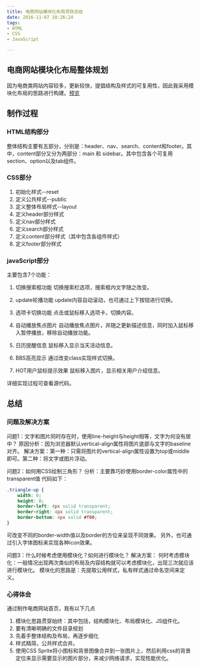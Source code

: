 ```yaml
---
title: 电商网站模块化布局项目总结
date: 2016-11-07 18:26:24
tags: 
- HTML
- CSS
- JavaScript

---
```


## 电商网站模块化布局整体规划
   因为电商类网站内容较多，更新较快，提倡结构及样式的可复用性，因此我采用模块化布局的思路进行构建。[预览](https://gordon8.github.io/project/mall)

## 制作过程

<!-- more --> 

### HTML结构部分

整体结构主要有五部分，分别是：header、nav、search、content和footer。其中，content部分又分为两部分：main 和 sidebar。其中包含各个可复用section、option以及tab组件。

### CSS部分

1. 初始化样式--reset
2. 定义公共样式--public
3. 定义整体布局样式--layout
4. 定义header部分样式
5. 定义nav部分样式
6. 定义search部分样式
7. 定义content部分样式（其中包含各组件样式）
8. 定义footer部分样式

### javaScript部分

主要包含7个功能：

1. 切换搜索框功能
   切换搜索栏选项，搜索框内文字随之改变。

2. update轮播功能
   update内容自动滚动，也可通过上下按钮进行切换。

3. 选项卡切换功能
   点击或鼠标移入选项卡，切换内容。

4. 自动播放焦点图片
   自动播放焦点图片，并随之更新描述信息，同时加入鼠标移入暂停播放，移除自动播放功能。

5. 日历提醒信息
   鼠标移入显示当天活动信息。

6. BBS高亮显示
   通过改变class实现样式切换。

7. HOT用户鼠标提示效果
   鼠标移入图片，显示相关用户介绍信息。

详细实现过程可查看源代码。

## 总结

### 问题及解决方案

问题1：文字和图片同时存在时，使用line-height与height相等，文字为何没有居中？
原因分析：因为浏览器默认vertical-align属性将图片底部与文字的baseline对齐。
解决方案：第一种：只需将图片的vertical-align属性设置为top或middle即可。第二种：将文字或图片浮动。

问题2：如何用CSS绘制三角形？
分析：主要靠巧妙使用border-color属性中的transparent值
代码如下：
```CSS
.triangle-up {
    width: 0;
    height: 0;
    border-left: 4px solid transparent;
    border-right: 4px solid transparent;
    border-bottom: 4px solid #f00;
}
```

可改变不同的border-width值以及border的方位来呈现不同效果。
另外，也可通过引入字体图标来实现各种icon效果。

问题3：什么时候考虑使用模块化？如何进行模块化？
解决方案：
何时考虑模块化：一般情况出现两次类似的布局及内容结构就可以考虑模块化，出现三次就应该进行模块化。
模块化的思路是：先提取公用样式，私有样式通过命名空间来定义。

### 心得体会
通过制作电商网站首页，我有以下几点

1. 模块化思路贯穿始终：其中包括，结构模块化、布局模块化、JS组件化。
2. 要有清晰明确的文件目录规划
3. 先着手整体结构及布局，再逐步细化
4. 样式精简，公共样式合并。
5. 使用CSS Sprite将小图标和背景图像合并到一张图片上，然后利用css的背景定位来显示需要显示的图片部分，来减少网络请求，实现性能优化。

